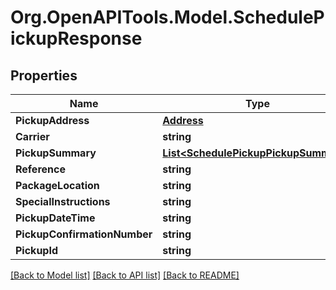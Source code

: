 
# Org.OpenAPITools.Model.SchedulePickupResponse

## Properties

Name | Type | Description | Notes
------------ | ------------- | ------------- | -------------
**PickupAddress** | [**Address**](Address.md) |  | [optional] 
**Carrier** | **string** |  | [optional] 
**PickupSummary** | [**List&lt;SchedulePickupPickupSummary&gt;**](SchedulePickupPickupSummary.md) |  | [optional] 
**Reference** | **string** |  | [optional] 
**PackageLocation** | **string** |  | [optional] 
**SpecialInstructions** | **string** |  | [optional] 
**PickupDateTime** | **string** |  | [optional] 
**PickupConfirmationNumber** | **string** |  | [optional] 
**PickupId** | **string** |  | [optional] 

[[Back to Model list]](../README.md#documentation-for-models)
[[Back to API list]](../README.md#documentation-for-api-endpoints)
[[Back to README]](../README.md)

